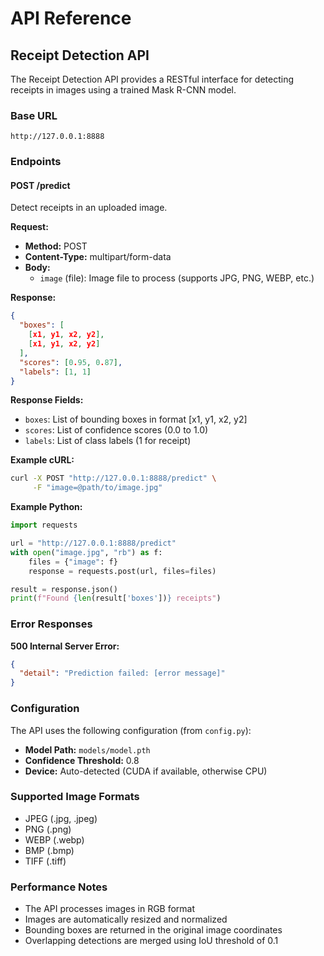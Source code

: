 # API Reference

## Receipt Detection API

The Receipt Detection API provides a RESTful interface for detecting receipts in images using a trained Mask R-CNN model.

### Base URL
```
http://127.0.0.1:8888
```

### Endpoints

#### POST /predict

Detect receipts in an uploaded image.

**Request:**
- **Method:** POST
- **Content-Type:** multipart/form-data
- **Body:**
  - `image` (file): Image file to process (supports JPG, PNG, WEBP, etc.)

**Response:**
```json
{
  "boxes": [
    [x1, y1, x2, y2],
    [x1, y1, x2, y2]
  ],
  "scores": [0.95, 0.87],
  "labels": [1, 1]
}
```

**Response Fields:**
- `boxes`: List of bounding boxes in format [x1, y1, x2, y2]
- `scores`: List of confidence scores (0.0 to 1.0)
- `labels`: List of class labels (1 for receipt)

**Example cURL:**
```bash
curl -X POST "http://127.0.0.1:8888/predict" \
     -F "image=@path/to/image.jpg"
```

**Example Python:**
```python
import requests

url = "http://127.0.0.1:8888/predict"
with open("image.jpg", "rb") as f:
    files = {"image": f}
    response = requests.post(url, files=files)

result = response.json()
print(f"Found {len(result['boxes'])} receipts")
```

### Error Responses

**500 Internal Server Error:**
```json
{
  "detail": "Prediction failed: [error message]"
}
```

### Configuration

The API uses the following configuration (from `config.py`):
- **Model Path:** `models/model.pth`
- **Confidence Threshold:** 0.8
- **Device:** Auto-detected (CUDA if available, otherwise CPU)

### Supported Image Formats

- JPEG (.jpg, .jpeg)
- PNG (.png)
- WEBP (.webp)
- BMP (.bmp)
- TIFF (.tiff)

### Performance Notes

- The API processes images in RGB format
- Images are automatically resized and normalized
- Bounding boxes are returned in the original image coordinates
- Overlapping detections are merged using IoU threshold of 0.1
